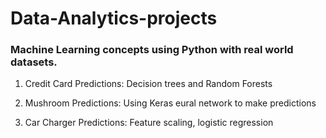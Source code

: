 # Data-Analytics-projects


### Machine Learning concepts using Python with real world datasets.

1. Credit Card Predictions: Decision trees and Random Forests

2.  Mushroom Predictions: Using Keras eural network to make predictions

3. Car Charger Predictions: Feature scaling, logistic regression

